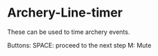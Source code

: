# Archery-Line-timer

These can be used to time archery events.

Buttons:
SPACE: proceed to the next step
M: Mute
